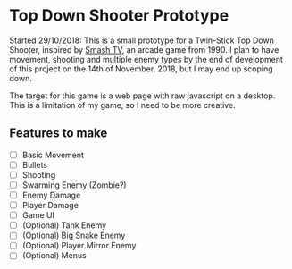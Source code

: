 # Top Down Shooter Prototype
Started 29/10/2018: This is a small prototype for a Twin-Stick Top Down Shooter, inspired by [Smash TV](https://en.wikipedia.org/wiki/Smash_TV), an arcade game from 1990. I plan to have movement, shooting and multiple enemy types by the end of development of this project on the 14th of November, 2018, but I may end up scoping down. 

The target for this game is a web page with raw javascript on a desktop. This is a limitation of my game, so I need to be more creative.
## Features to make
- [ ] Basic Movement
- [ ] Bullets
- [ ] Shooting
- [ ] Swarming Enemy (Zombie?)
- [ ] Enemy Damage
- [ ] Player Damage
- [ ] Game UI
- [ ] (Optional) Tank Enemy
- [ ] (Optional) Big Snake Enemy
- [ ] (Optional) Player Mirror Enemy
- [ ] (Optional) Menus
